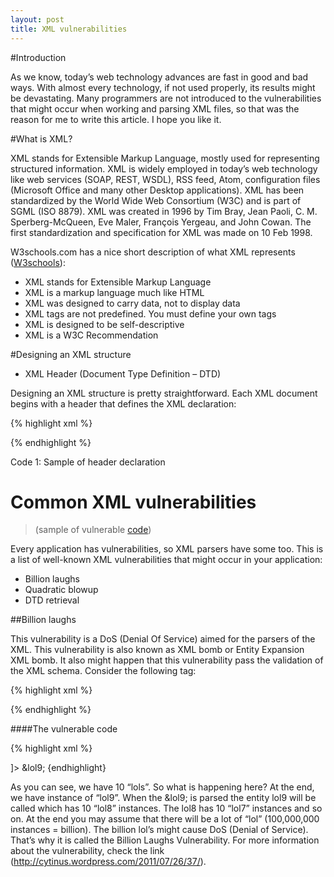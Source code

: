 ```yaml
---
layout: post
title: XML vulnerabilities
---
```


#Introduction

As we know, today’s web technology advances are fast in good and bad ways. With almost every technology, if not used properly, its results might be devastating. Many programmers are not introduced to the vulnerabilities that might occur when working and parsing XML files, so that was the reason for me to write this article. I hope you like it.

#What is XML?

XML stands for Extensible Markup Language, mostly used for representing structured information. XML is widely employed in today’s web technology like web services (SOAP, REST, WSDL), RSS feed, Atom, configuration files (Microsoft Office and many other Desktop applications). XML has been standardized by the World Wide Web Consortium (W3C) and is part of SGML (ISO 8879). XML was created in 1996 by Tim Bray, Jean Paoli, C. M. Sperberg-McQueen, Eve Maler, François Yergeau, and John Cowan. The first standardization and specification for XML was made on 10 Feb 1998.

W3schools.com has a nice short description of what XML represents ([W3schools](http://www.w3schools.com/xml/xml_whatis.asp)):

* XML stands for Extensible Markup Language
* XML is a markup language much like HTML
* XML was designed to carry data, not to display data
* XML tags are not predefined. You must define your own tags
* XML is designed to be self-descriptive
* XML is a W3C Recommendation

#Designing an XML structure
* XML Header (Document Type Definition – DTD)

Designing an XML structure is pretty straightforward. Each XML document begins with a header that defines the XML declaration:

{% highlight xml %}
<?xml version=”1.0″ encoding=”UTF-8″ ?>
{% endhighlight %}

Code 1: Sample of header declaration

#  Common XML vulnerabilities 
 > (sample of vulnerable [code](https://gist.github.com/hakre/2416846))

Every application has vulnerabilities, so XML parsers have some too. This is a list of well-known XML vulnerabilities that might occur in your application:

* Billion laughs
* Quadratic blowup
* DTD retrieval

##Billion laughs

This vulnerability is a DoS (Denial Of Service) aimed for the parsers of the XML. This vulnerability is also known as XML bomb or Entity Expansion XML bomb. It also might happen that this vulnerability pass the validation of the XML schema. Consider the following tag:

{% highlight xml %}
<!ENTITY entityName “Some Value”>
{% endhighlight %}

####The vulnerable code

{% highlight xml %}
<?xml version="1.0"?>
<!DOCTYPE lolz [
<!ENTITY lol "lol">
<!ENTITY lol2 "&lol;&lol;&lol;&lol;&lol;&lol;&lol;&lol;&lol;&lol;">
<!ENTITY lol3 "&lol2;&lol2;&lol2;&lol2;&lol2;&lol2;&lol2;&lol2;&lol2;&lol2;">
<!ENTITY lol4 "&lol3;&lol3;&lol3;&lol3;&lol3;&lol3;&lol3;&lol3;&lol3;&lol3;">
<!ENTITY lol5 "&lol4;&lol4;&lol4;&lol4;&lol4;&lol4;&lol4;&lol4;&lol4;&lol4;">
<!ENTITY lol6 "&lol5;&lol5;&lol5;&lol5;&lol5;&lol5;&lol5;&lol5;&lol5;&lol5;">
<!ENTITY lol7 "&lol6;&lol6;&lol6;&lol6;&lol6;&lol6;&lol6;&lol6;&lol6;&lol6;">
<!ENTITY lol8 "&lol7;&lol7;&lol7;&lol7;&lol7;&lol7;&lol7;&lol7;&lol7;&lol7;">
<!ENTITY lol9 "&lol8;&lol8;&lol8;&lol8;&lol8;&lol8;&lol8;&lol8;&lol8;&lol8;">
]>
<lolz>&lol9;</lolz>
{endhighlight}

As you can see, we have 10 “lols”. So what is happening here? At the end, we have instance of “lol9”. When the &lol9; is parsed the entity lol9 will be called which has 10 “lol8” instances. The lol8 has 10 “lol7” instances and so on. At the end you may assume that there will be a lot of “lol” (100,000,000 instances = billion). The billion lol’s might cause DoS (Denial of Service). That’s why it is called the Billion Laughs Vulnerability. For more information about the vulnerability, check the link (http://cytinus.wordpress.com/2011/07/26/37/).

